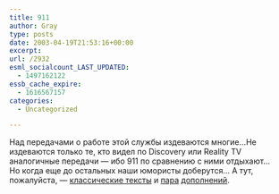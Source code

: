 ```yaml
---
title: 911
author: Gray
type: posts
date: 2003-04-19T21:53:16+00:00
excerpt:
url: /2932
esml_socialcount_LAST_UPDATED:
  - 1497162122
essb_cache_expire:
  - 1616567157
categories:
  - Uncategorized

---
```








Над передачами о работе этой службы издеваются многие&#8230;Не издеваются только те, кто видел по Discovery или Reality TV аналогичные передачи &#8212; ибо 911 по сравнению с ними отдыхают&#8230;  
Но когда еще до остальных наши юмористы доберутся&#8230; А тут, пожалуйста, &#8212; <a href="http://www.mpei.ac.ru/panb/pober/p02/p02kriv.htm" target="_blank">классические тексты</a> и <a href="http://forum.exler.ru/vb/showthread.php?postid=1409958#post1409958" target="_blank">пара</a> <a href="http://forum.exler.ru/vb/showthread.php?postid=1409963#post1409963" target="_blank">дополнений</a>.
